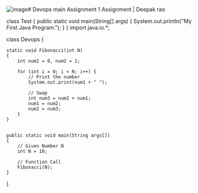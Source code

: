 ![image](https://github.com/user-attachments/assets/b47a9f26-3ef7-4b00-81fa-6051901ebc54)# Devops
main
Assignment 1
Assignment | Deepak rao


class Test
{
    public static void main(String[] args)
    {
        System.out.println("My First Java Program.");
    }
}
import java.io.*;

class Devops {
   
    static void Fibonacci(int N)
    {
        int num1 = 0, num2 = 1;

        for (int i = 0; i < N; i++) {
            // Print the number
            System.out.print(num1 + " ");

            // Swap
            int num3 = num2 + num1;
            num1 = num2;
            num2 = num3;
        }
    }

   
    public static void main(String args[])
    {
        // Given Number N
        int N = 10;

        // Function Call
        Fibonacci(N);
    }
}
